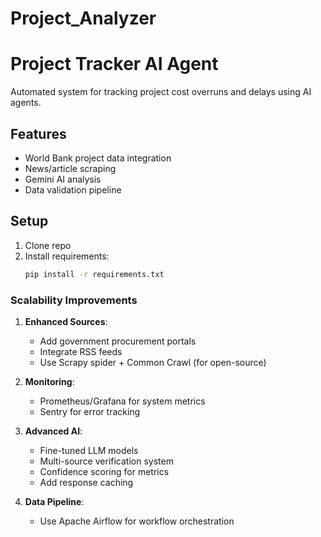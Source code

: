 # Project_Analyzer

# Project Tracker AI Agent

Automated system for tracking project cost overruns and delays using AI agents.

## Features
- World Bank project data integration
- News/article scraping
- Gemini AI analysis
- Data validation pipeline


## Setup
1. Clone repo
2. Install requirements:
   ```bash
   pip install -r requirements.txt


### Scalability Improvements

1. **Enhanced Sources**:
   - Add government procurement portals
   - Integrate RSS feeds
   - Use Scrapy spider + Common Crawl  (for open-source)

2. **Monitoring**:
   - Prometheus/Grafana for system metrics
   - Sentry for error tracking

3. **Advanced AI**:
   - Fine-tuned LLM models
   - Multi-source verification system
   - Confidence scoring for metrics
   - Add response caching
4. **Data Pipeline**:
   - Use Apache Airflow for workflow orchestration

